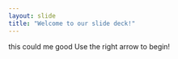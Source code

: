 ```yaml
---
layout: slide
title: "Welcome to our slide deck!"
---
```

this could me good
Use the right arrow to begin!
